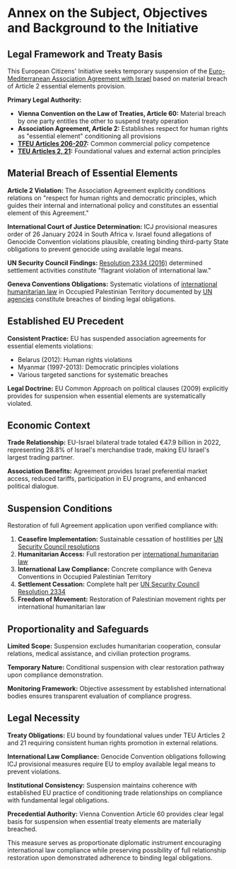 # Annex on the Subject, Objectives and Background to the Initiative

## Legal Framework and Treaty Basis

This European Citizens' Initiative seeks temporary suspension of the [Euro-Mediterranean Association Agreement with Israel](https://eeas.europa.eu/archives/delegations/israel/documents/eu_israel/asso_agree_en.pdf) based on material breach of Article 2 essential elements provision.

**Primary Legal Authority:**
- **Vienna Convention on the Law of Treaties, Article 60:** Material breach by one party entitles the other to suspend treaty operation
- **Association Agreement, Article 2:** Establishes respect for human rights as "essential element" conditioning all provisions
- **[TFEU Articles 206-207](https://eur-lex.europa.eu/legal-content/EN/TXT/?uri=celex%3A12012E%2FTXT):** Common commercial policy competence
- **[TEU Articles 2, 21](https://eur-lex.europa.eu/legal-content/EN/TXT/?uri=celex%3A12012M%2FTXT):** Foundational values and external action principles

## Material Breach of Essential Elements

**Article 2 Violation:** The Association Agreement explicitly conditions relations on "respect for human rights and democratic principles, which guides their internal and international policy and constitutes an essential element of this Agreement."

**International Court of Justice Determination:** ICJ provisional measures order of 26 January 2024 in South Africa v. Israel found allegations of Genocide Convention violations plausible, creating binding third-party State obligations to prevent genocide using available legal means.

**UN Security Council Findings:** [Resolution 2334 (2016)](https://documents-dds-ny.un.org/doc/UNDOC/GEN/N16/463/27/PDF/N1646327.pdf) determined settlement activities constitute "flagrant violation of international law."

**Geneva Conventions Obligations:** Systematic violations of [international humanitarian law](https://www.icrc.org/en/war-and-law/treaties-customary-law/geneva-conventions) in Occupied Palestinian Territory documented by [UN agencies](https://www.un.org/securitycouncil/content/resolutions-0) constitute breaches of binding legal obligations.

## Established EU Precedent

**Consistent Practice:** EU has suspended association agreements for essential elements violations:
- Belarus (2012): Human rights violations
- Myanmar (1997-2013): Democratic principles violations
- Various targeted sanctions for systematic breaches

**Legal Doctrine:** EU Common Approach on political clauses (2009) explicitly provides for suspension when essential elements are systematically violated.

## Economic Context

**Trade Relationship:** EU-Israel bilateral trade totaled €47.9 billion in 2022, representing 28.8% of Israel's merchandise trade, making EU Israel's largest trading partner.

**Association Benefits:** Agreement provides Israel preferential market access, reduced tariffs, participation in EU programs, and enhanced political dialogue.

## Suspension Conditions

Restoration of full Agreement application upon verified compliance with:

1. **Ceasefire Implementation:** Sustainable cessation of hostilities per [UN Security Council resolutions](https://www.un.org/securitycouncil/content/resolutions-0)
2. **Humanitarian Access:** Full restoration per [international humanitarian law](https://www.icrc.org/en/war-and-law/treaties-customary-law/geneva-conventions)
3. **International Law Compliance:** Concrete compliance with Geneva Conventions in Occupied Palestinian Territory
4. **Settlement Cessation:** Complete halt per [UN Security Council Resolution 2334](https://documents-dds-ny.un.org/doc/UNDOC/GEN/N16/463/27/PDF/N1646327.pdf)
5. **Freedom of Movement:** Restoration of Palestinian movement rights per international humanitarian law

## Proportionality and Safeguards

**Limited Scope:** Suspension excludes humanitarian cooperation, consular relations, medical assistance, and civilian protection programs.

**Temporary Nature:** Conditional suspension with clear restoration pathway upon compliance demonstration.

**Monitoring Framework:** Objective assessment by established international bodies ensures transparent evaluation of compliance progress.

## Legal Necessity

**Treaty Obligations:** EU bound by foundational values under TEU Articles 2 and 21 requiring consistent human rights promotion in external relations.

**International Law Compliance:** Genocide Convention obligations following ICJ provisional measures require EU to employ available legal means to prevent violations.

**Institutional Consistency:** Suspension maintains coherence with established EU practice of conditioning trade relationships on compliance with fundamental legal obligations.

**Precedential Authority:** Vienna Convention Article 60 provides clear legal basis for suspension when essential treaty elements are materially breached.

This measure serves as proportionate diplomatic instrument encouraging international law compliance while preserving possibility of full relationship restoration upon demonstrated adherence to binding legal obligations.